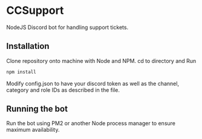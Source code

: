 # CCSupport
NodeJS Discord bot for handling support tickets.

## Installation
Clone repository onto machine with Node and NPM.
cd to directory and Run 
```bash 
npm install
```

Modify config.json to have your discord token as well as the channel, category and role IDs as described in the file.


## Running the bot
Run the bot using PM2 or another Node process manager to ensure maximum availability.